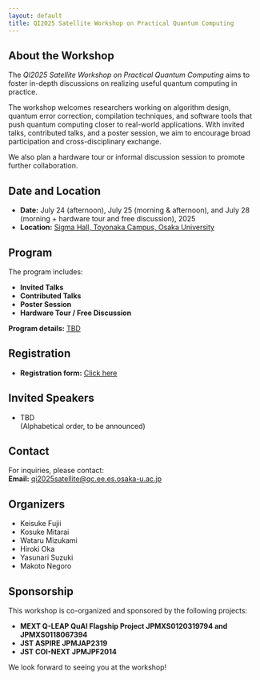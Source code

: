 ```yaml
---
layout: default
title: QI2025 Satellite Workshop on Practical Quantum Computing
---
```


## About the Workshop

The *QI2025 Satellite Workshop on Practical Quantum Computing* aims to foster in-depth discussions on realizing useful quantum computing in practice. 

The workshop welcomes researchers working on algorithm design, quantum error correction, compilation techniques, and software tools that push quantum computing closer to real-world applications. With invited talks, contributed talks, and a poster session, we aim to encourage broad participation and cross-disciplinary exchange.

We also plan a hardware tour or informal discussion session to promote further collaboration.

## Date and Location

- **Date:** July 24 (afternoon), July 25 (morning & afternoon), and July 28 (morning + hardware tour and free discussion), 2025  
- **Location:** [Sigma Hall, Toyonaka Campus, Osaka University](https://maps.app.goo.gl/wicHqdjQkiR3oRfY9)

## Program

The program includes:
- **Invited Talks**
- **Contributed Talks**
- **Poster Session**
- **Hardware Tour / Free Discussion**

**Program details:** [TBD](program.html)

## Registration

- **Registration form:** [Click here](https://forms.gle/2dBKw2MpY7o6R6x17)

## Invited Speakers

- TBD  
(Alphabetical order, to be announced)

## Contact

For inquiries, please contact:  
**Email:** qi2025satellite@qc.ee.es.osaka-u.ac.jp

## Organizers

- Keisuke Fujii  
- Kosuke Mitarai  
- Wataru Mizukami
- Hiroki Oka  
- Yasunari Suzuki  
- Makoto Negoro

## Sponsorship

This workshop is co-organized and sponsored by the following projects:

- **MEXT Q-LEAP QuAI Flagship Project JPMXS0120319794 and JPMXS0118067394**
- **JST ASPIRE JPMJAP2319**
- **JST COI-NEXT JPMJPF2014**

We look forward to seeing you at the workshop!
